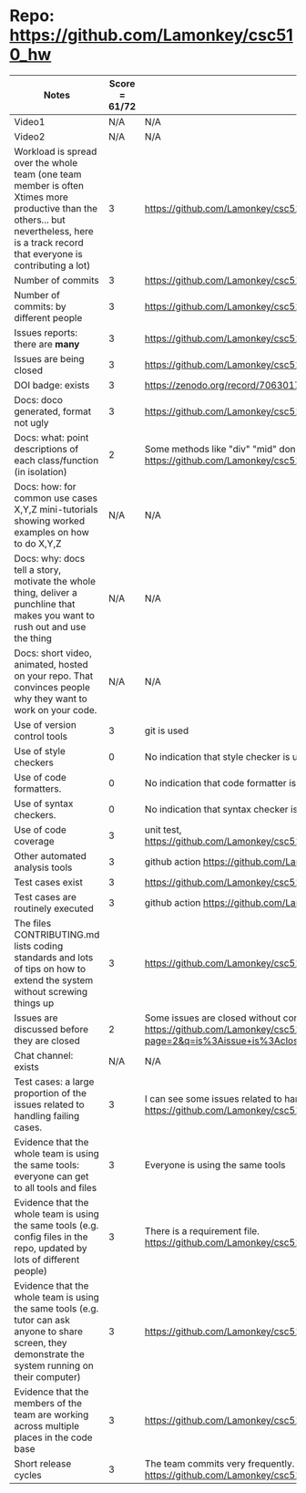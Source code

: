 # Repo: https://github.com/Lamonkey/csc510_hw
|Notes|Score = 61/72|Evidence|
|-----|---------|------|
|Video1|N/A|N/A| 
|Video2|N/A|N/A| 
|Workload is spread over the whole team (one team member is often Xtimes more productive than the others... but nevertheless, here is a track record that everyone is contributing a lot)|3|https://github.com/Lamonkey/csc510_hw/graphs/contributors|
|Number of commits|3|https://github.com/Lamonkey/csc510_hw/commits/main|
|Number of commits: by different people|3|https://github.com/Lamonkey/csc510_hw/graphs/contributors|
|Issues reports: there are **many**|3|https://github.com/Lamonkey/csc510_hw/issues|
|Issues are being closed|3|https://github.com/Lamonkey/csc510_hw/issues?q=is%3Aissue+is%3Aclosed|
|DOI badge: exists|3|https://zenodo.org/record/7063017#.YzIv4-zMJhE|
|Docs: doco generated, format not ugly |3|https://github.com/Lamonkey/csc510_hw/tree/main/docs/code|
|Docs: what: point descriptions of each class/function (in isolation) |2| Some methods like "div" "mid" don't have descriptions. https://github.com/Lamonkey/csc510_hw/blob/main/docs/code/Num.html|
|Docs: how: for common use cases X,Y,Z mini-tutorials showing worked examples on how to do X,Y,Z|N/A|N/A|
|Docs: why: docs tell a story, motivate the whole thing, deliver a punchline that makes you want to rush out and use the thing|N/A|N/A|
|Docs: short video, animated, hosted on your repo. That convinces people why they want to work on your code.|N/A|N/A|
|Use of version control tools|3|git is used|
|Use of style checkers |0| No indication that style checker is used|
|Use of code formatters. |0|No indication that code formatter is used|
|Use of syntax checkers. |0|No indication that syntax checker is used|
|Use of code coverage |3|unit test, https://github.com/Lamonkey/csc510_hw/actions/workflows/python_unit_test.yml|
|Other automated analysis tools|3|github action https://github.com/Lamonkey/csc510_hw/actions|
|Test cases exist|3|https://github.com/Lamonkey/csc510_hw/tree/main/test|
|Test cases are routinely executed|3|github action https://github.com/Lamonkey/csc510_hw/actions|
|The files CONTRIBUTING.md lists coding standards and lots of tips on how to extend the system without screwing things up|3|https://github.com/Lamonkey/csc510_hw/blob/main/CONTRIBUTING.md|
|Issues are discussed before they are closed|2|Some issues are closed without comments. https://github.com/Lamonkey/csc510_hw/issues?page=2&q=is%3Aissue+is%3Aclosed|
|Chat channel: exists|N/A|N/A|
|Test cases: a large proportion of the issues related to handling failing cases.|3| I can see some issues related to handling failing cases or bug. https://github.com/Lamonkey/csc510_hw/issues|
|Evidence that the whole team is using the same tools: everyone can get to all tools and files|3| Everyone is using the same tools|
|Evidence that the whole team is using the same tools (e.g. config files in the repo, updated by lots of different people)|3|There is a requirement file. https://github.com/Lamonkey/csc510_hw/blob/main/requirements.txt|
|Evidence that the whole team is using the same tools (e.g. tutor can ask anyone to share screen, they demonstrate the system running on their computer)|3|https://github.com/Lamonkey/csc510_hw/blob/main/requirements.txt|
|Evidence that the members of the team are working across multiple places in the code base|3|https://github.com/Lamonkey/csc510_hw/commits/main|
|Short release cycles |3|The team commits very frequently. https://github.com/Lamonkey/csc510_hw/commits/main|
